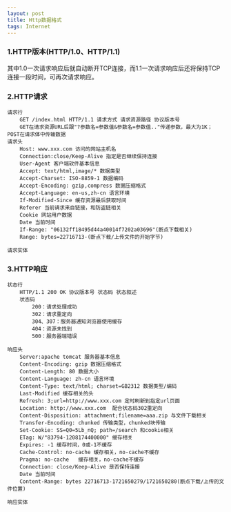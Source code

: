 ```yaml
---
layout: post
title: Http数据格式
tags: Internet
---
```

### 1.HTTP版本(HTTP/1.0、HTTP/1.1)
其中1.0一次请求响应后就自动断开TCP连接，而1.1一次请求响应后还将保持TCP连接一段时间，可再次请求响应。
		
### 2.HTTP请求 
	请求行
		GET /index.html HTTP/1.1 请求方式 请求资源路径 协议版本号
		GET在请求资源URL后跟"?参数名=参数值&参数名=参数值.."传递参数，最大为1K；POST在请求体中传输数据
	请求头
		Host: www.xxx.com 访问的网站主机名
		Connection:close/Keep-Alive 指定是否继续保持连接
		User-Agent 客户端软件基本信息
		Accept: text/html,image/* 数据类型
		Accept-Charset: ISO-8859-1 数据编码
		Accept-Encoding: gzip,compress 数据压缩格式
		Accept-Language: en-us,zh-cn 语言环境
		If-Modified-Since 缓存资源最后获取时间
		Referer 当前请求来自链接，和防盗链相关
		Cookie 网站用户数据
		Date 当前时间
		If-Range: "06132ff18495d44a40014f7202a03696"(断点下载相关)
		Range: bytes=22716713-(断点下载/上传文件的开始字节)
		
	请求实体
		
### 3.HTTP响应
	状态行
		HTTP/1.1 200 OK 协议版本号 状态码 状态叙述
		状态码
			200：请求处理成功
			302：请求重定向
			304、307：服务器通知浏览器使用缓存
			404：资源未找到
			500：服务器端错误

	响应头
		Server:apache tomcat 服务器基本信息
		Content-Encoding: gzip 数据压缩格式
		Content-Length: 80 数据大小
		Content-Language: zh-cn 语言环境
		Content-Type: text/html; charset=GB2312 数据类型/编码
		Last-Modified 缓存相关的头
		Refresh: 3;url=http://www.xxx.com 定时刷新到指定url页面
		Location: http://www.xxx.com  配合状态码302重定向
		Content-Disposition: attachment;filename=aaa.zip 与文件下载相关
		Transfer-Encoding: chunked 传输类型，chunked块传输
		Set-Cookie: SS=Q0=5Lb_nQ; path=/search 和cookie相关
		ETag: W/"83794-1208174400000" 缓存相关
		Expires: -1 缓存时间，0或-1不缓存
		Cache-Control: no-cache 缓存相关，no-cache不缓存
		Pragma: no-cache   缓存相关，no-cache不缓存
		Connection: close/Keep-Alive 是否保持连接
		Date 当前时间
		Content-Range: bytes 22716713-1721650279/1721650280(断点下载/上传的文件位置)
		
	响应实体